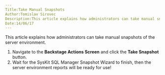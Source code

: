 ```yaml
---
Title:Take Manual Snapshots
Author:Tomislav Sirovec
Description:This article explains how administrators can take manual snapshots of the server environment.
Date:14/06/17
---
```

This article explains how administrators can take manual snapshots of the server environment.

1. Navigate to the __Backstage Actions Screen__ and click the __Take Snapshot__ button.
1. Wait for the SysKit SQL Manager Snapshot Wizard to finish, then the server environment reports will be ready for use!